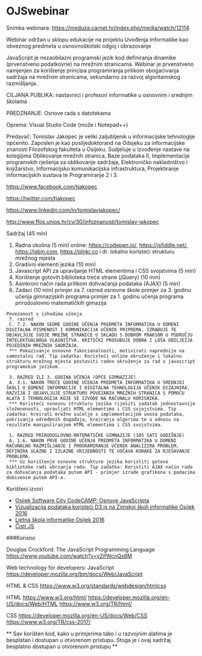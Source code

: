 # OJSwebinar

Snimka webinara: https://meduza.carnet.hr/index.php/media/watch/12114

Webinar održan u sklopu edukacije na projektu Uvođenja Informatike kao obveznog predmeta u osnovnoškolski odgoj i obrazovanje

JavaScript je nezaobilazni programski jezik kod definiranja dinamike (prvenstveno podatkovne) na mrežnim stranicama. Webinar je prvenstveno namjenjen za korištenje principa programiranja prilikom obogaćivanja sadržaja na mrežnim stranicama, sekundarno za razvoj algoritamskog razmišljanja.

CILJANA PUBLIKA: nastavnici i profesori informatike u osnovnim i srednjim školama 

PREDZNANJE: Osnove rada s datotekama

Oprema: Visual Studio Code (može i Notepad++)

Predavač:
Tomislav Jakopec je veliki zaljubljenik u informacijske tehnologije općenito. Zaposlen je kao poslijedoktorand na Odsjeku za informacijske znanosti Filozofskog fakulteta u Osijeku. Sudjeluje u izvođenje nastave na kolegijima Oblikovanje mrežnih stranica, Baze podataka II, Implementacije programskih rješenja za oblikovanje sadržaja, Elektroničko nakladništvo i knjižarstvo, Informacijsko komunikacijska infrastruktura, Projektiranje informacijskih sustava te Programiranje 2 i 3.

https://www.facebook.com/tjakopec

https://twitter.com/tjakopec

https://www.linkedin.com/in/tomislavjakopec/

http://www.ffos.unios.hr/cv/30/infoznanosti/tomislav-jakopec

Sadržaj (45 min)
1. Radna okolina (5 min)
    online: https://codepen.io/, https://jsfiddle.net/, https://jsbin.com, https://plnkr.co i dr.
    lokalno koristeći strukturu mrežnog mjesta
2. Gradivni elementi jezika (10 min)
3. Javascript API za upravljanje HTML elementima i CSS svojstvima (5 min)
4. Korištenje gotovih biblioteka treće strane (jQuery) (10 min)
5. Asinkroni način rada prilikom dohvaćanja podataka (AJAX) (5 min)
6. Zadaci (10 min)
    primjer za 7. razred osnovne škole
    primjer za 3. godinu učenja gimnazijskih programa
    primjer za 1. godinu učenja programa prirodoslovno matematičkih gimazija

```text
Povezanost s ishodima učenja
 7. razred
 C. 7.2. NAKON SEDME GODINE UČENJA PREDMETA INFORMATIKA U DOMENI DIGITALNA PISMENOST I KOMUNIKACIJA UČENIK PRIPREMA, IZRAĐUJE TE OBJAVLJUJE SVOJE MREŽNE STRANICE U SKLADU S DOBROM PRAKSOM U PODRUČJU INTELEKTUALNOGA VLASNIŠTVA. KRITIČKI PROSUĐUJE DOBRA I LOŠA OBILJEŽJA POJEDINIH MREŽNIH SADRŽAJA.
 *** Pokazivanje osnovne fukncionalnosti, motivirati naprednije na samostalni rad. Tip zadatka: Koristeći online okruženje i lokalnu strukturu mrežnog mjesta postaviti radno okruženje za rad s javascript programskim jezikom.

 3. RAZRED ILI 3. GODINA UČENJA (OPĆE GIMNAZIJE)
 A. 3.1. NAKON TREĆE GODINE UČENJA PREDMETA INFORMATIKA U SREDNJOJ ŠKOLI U DOMENI INFORMACIJE I DIGITALNA TEHNOLOGIJA UČENIK DIZAJNIRA, RAZVIJA I OBJAVLJUJE STRUKTURU POVEZANIH MREŽNIH STRANICA S POMOĆU ALATA I TEHNOLOGIJA KOJE SE IZVODE NA RAČUNALU KORISNIKA.
 *** Koristeći osnovnu strukturu jezika riješiti zadatak jednostavnije složenonosti, upravljati HTML elementima i CSS svjojstvima. Tip zadatka: kreirati mrežno sučelje s implementacijom unosa podataka, pokrivanja određenih događaja, kreiranja algorima te u odnosu na rezultate manipuliranjem HTML elementima i CSS svojstvima.

 1. RAZRED PRIRODOSLOVNO-MATEMATIČKE GIMNAZIJE (105 SATI GODIŠNJE)
 A. 1.6. NAKON PRVE GODINE UČENJA PREDMETA INFORMATIKA U DOMENI RAČUNALNO RAZMIŠLJANJE I PROGRAMIRANJE UČENIK ANALIZIRA PROBLEM, DEFINIRA ULAZNE I IZLAZNE VRIJEDNOSTI TE UOČAVA KORAKE ZA RJEŠAVANJE PROBLEMA.
 *** Uz korištenje osnovne strukture jezika koristiti gotove biblioteke radi ubrzanja rada. Tip zadatka: Koristiti AJAX način rada za dohvaćanja podataka putem API - primjer izrade grafikona s podacima dobivenim putem API-a.
```


Korišteni izvori
* [Osijek Software City CodeCAMP: Osnove JavaScripta]
* [Vizualizacija podataka koristeći D3.js na Zimskoj školi informatike Osijek 2016]
* [Ljetna škola informatike Osijek 2016]
* [Čisti JS]


###Korisno

Douglas Crockford: The JavaScript Programming Language
https://www.youtube.com/watch?v=v2ifWcnQs6M

Web technology for developers: JavaScript
https://developer.mozilla.org/bm/docs/Web/JavaScript

HTML & CSS
https://www.w3.org/standards/webdesign/htmlcss

HTML
https://www.w3.org/html/
https://developer.mozilla.org/en-US/docs/Web/HTML
https://www.w3.org/TR/html/

CSS
https://developer.mozilla.org/en-US/docs/Web/CSS
https://www.w3.org/TR/css-2017/



** Sav korišten kod, kako u primjerima tako i u razvojnim alatima je besplatan i dostupan u otvorenom pristupu. Stoga je i ovaj sadržaj besplatno dostupan u otvorenom pristupu  **

[//]: # (These are reference links used in the body of this note and get stripped out when the markdown processor does its job. There is no need to format nicely because it shouldn't be seen. Thanks SO - http://stackoverflow.com/questions/4823468/store-comments-in-markdown-syntax)

   [Osijek Software City CodeCAMP: Osnove JavaScripta]: <https://github.com/tjakopec/OSC3JS>
   [Vizualizacija podataka koristeći D3.js na Zimskoj školi informatike Osijek 2016]: <https://github.com/tjakopec/ZSI2016>
   [Ljetna škola informatike Osijek 2016]: <https://github.com/tjakopec/LJSI2016>
   [Čisti JS]: <https://github.com/tjakopec/CistiJS/>

